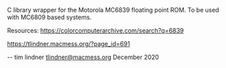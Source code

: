 C library wrapper for the Motorola MC6839 floating point ROM.
To be used with MC6809 based systems.

Resources:
https://colorcomputerarchive.com/search?q=6839

https://tlindner.macmess.org/?page_id=691

--
tim lindner
tlindner@macmess.org
December 2020
